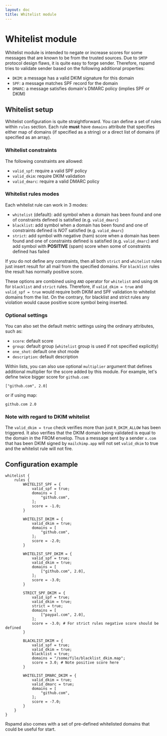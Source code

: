 ```yaml
---
layout: doc
title: Whitelist module
---
```

# Whitelist module

Whitelist module is intended to negate or increase scores for some messages that are known to
be from the trusted sources. Due to `SMTP` protocol design flaws, it is quite easy to
forge sender. Therefore, rspamd tries to validate sender based on the following additional
properties:

- `DKIM`: a message has a valid DKIM signature for this domain
- `SPF`: a message matches SPF record for the domain
- `DMARC`: a message satisfies domain's DMARC policy (implies SPF or DKIM)

## Whitelist setup

Whitelist configuration is quite straightforward. You can define a set of rules within
`rules` section. Each rule **must** have `domains` attribute that specifies either
map of domains (if specified as a string) or a direct list of domains (if specified as an array).

### Whitelist constraints

The following constraints are allowed:

- `valid_spf`: require a valid SPF policy
- `valid_dkim`: require DKIM validation
- `valid_dmarc`: require a valid DMARC policy

### Whitelist rules modes

Each whitelist rule can work in 3 modes:

- `whitelist` (default): add symbol when a domain has been found and one of constraints defined is satisfied (e.g. `valid_dmarc`)
- `blacklist`: add symbol when a domain has been found and one of constraints defined is *NOT* satisfied (e.g. `valid_dmarc`)
- `strict`: add symbol with negative (ham) score when a domain has been found and one of constraints defined is satisfied (e.g. `valid_dmarc`) and add symbol with **POSITIVE** (spam) score when some of constraints defined has failed

If you do not define any constraints, then all both `strict` and `whitelist` rules just insert result for all mail from the specified domains. For `blacklist` rules the result has normally positive score.

These options are combined using `AND` operator for `whitelist` and using `OR` for `blacklist` and `strict` rules. Therefore, if `valid_dkim = true` and
`valid_spf = true` would require both DKIM and SPF validation to whitelist domains from
the list. On the contrary, for blacklist and strict rules any violation would cause positive score symbol being inserted.

### Optional settings

You can also set the default metric settings using the ordinary attributes, such as:

- `score`: default score
- `group`: default group (`whitelist` group is used if not specified explicitly)
- `one_shot`: default one shot mode
- `description`: default description

Within lists, you can also use optional `multiplier` argument that defines additional
multiplier for the score added by this module. For example, let's define twice bigger
score for `github.com`:

    ["github.com", 2.0]

or if using map:

    github.com 2.0
    
### Note with regard to DKIM whitelist

The `valid_dkim = true` check verifies more than just `R_DKIM_ALLOW` has been triggered.  It also verifies that the DKIM domain being validated is equal to the domain in the FROM envelop.  Thus a message sent by a sender `x.com` that has been DKIM signed by `mailchimp.app` will not set `valid_dkim` to true and the whitelist rule will not fire.

## Configuration example

~~~ucl
whitelist {
    rules {
        WHITELIST_SPF = {
            valid_spf = true;
            domains = [
                "github.com",
            ];
            score = -1.0;
        }

        WHITELIST_DKIM = {
            valid_dkim = true;
            domains = [
                "github.com",
            ];
            score = -2.0;
        }

        WHITELIST_SPF_DKIM = {
            valid_spf = true;
            valid_dkim = true;
            domains = [
                ["github.com", 2.0],
            ];
            score = -3.0;
        }

        STRICT_SPF_DKIM = {
            valid_spf = true;
            valid_dkim = true;
            strict = true;
            domains = [
                ["paypal.com", 2.0],
            ];
            score = -3.0; # For strict rules negative score should be defined
        }

        BLACKLIST_DKIM = {
            valid_spf = true;
            valid_dkim = true;
            blacklist = true;
            domains = "/some/file/blacklist_dkim.map";
            score = 3.0; # Note positive score here
        }

        WHITELIST_DMARC_DKIM = {
            valid_dkim = true;
            valid_dmarc = true;
            domains = [
                "github.com",
            ];
            score = -7.0;
        }
    }
}
~~~

Rspamd also comes with a set of pre-defined whitelisted domains that could be useful for start.
